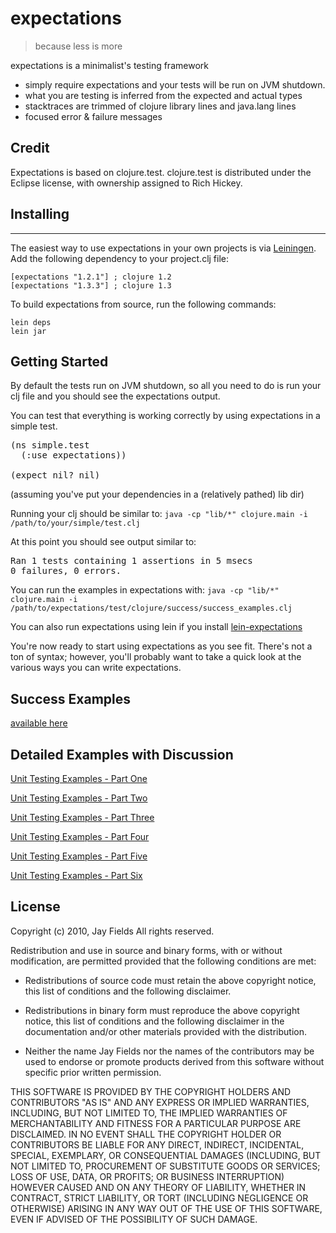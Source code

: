 # expectations

> because less is more

expectations is a minimalist's testing framework

 *  simply require expectations and your tests will be run on JVM shutdown.
 *  what you are testing is inferred from the expected and actual types
 *  stacktraces are trimmed of clojure library lines and java.lang lines
 *  focused error & failure messages

## Credit

Expectations is based on clojure.test. clojure.test is distributed under the Eclipse license, with
ownership assigned to Rich Hickey.

## Installing
----------

The easiest way to use expectations in your own projects is via
[Leiningen](http://github.com/technomancy/leiningen). Add the
following dependency to your project.clj file:

    [expectations "1.2.1"] ; clojure 1.2
    [expectations "1.3.3"] ; clojure 1.3

To build expectations from source, run the following commands:

    lein deps
    lein jar

## Getting Started

By default the tests run on JVM shutdown, so all you need to do is run your clj file and you should see the expectations output. 

You can test that everything is working correctly by using
expectations in a simple test.

<pre>(ns simple.test
  (:use expectations))

(expect nil? nil)</pre>

(assuming you've put your dependencies in a (relatively pathed) lib dir)

Running your clj should be similar to:
`java -cp "lib/*" clojure.main -i /path/to/your/simple/test.clj`

At this point you should see output similar to:

<pre>Ran 1 tests containing 1 assertions in 5 msecs
0 failures, 0 errors.</pre>

You can run the examples in expectations with:
`java -cp "lib/*" clojure.main -i /path/to/expectations/test/clojure/success/success_examples.clj`

You can also run expectations using lein if you install [lein-expectations](https://github.com/gar3thjon3s/lein-expectations) 

You're now ready to start using expectations as you see fit. There's
not a ton of syntax; however, you'll probably want to take a quick
look at the various ways you can write expectations.

## Success Examples

[available here](http://github.com/jaycfields/expectations/blob/master/test/clojure/success/success_examples.clj)

## Detailed Examples with Discussion

[Unit Testing Examples - Part One](http://blog.jayfields.com/2011/11/clojure-expectations-introduction.html)

[Unit Testing Examples - Part Two](http://blog.jayfields.com/2011/11/clojure-non-equality-expectations.html)

[Unit Testing Examples - Part Three](http://blog.jayfields.com/2011/11/clojure-expectations-with-values-in.html)

[Unit Testing Examples - Part Four](http://blog.jayfields.com/2011/11/clojure-expectations-and-doublenan.html)

[Unit Testing Examples - Part Five](http://blog.jayfields.com/2011/11/clojure-expectations-removing.html)

[Unit Testing Examples - Part Six](http://blog.jayfields.com/2011/11/clojure-expectations-unit-testing-wrap.html)

## License

Copyright (c) 2010, Jay Fields
All rights reserved.

Redistribution and use in source and binary forms, with or without modification, are permitted provided that the following conditions are met:

* Redistributions of source code must retain the above copyright notice, this list of conditions and the following disclaimer.

* Redistributions in binary form must reproduce the above copyright notice, this list of conditions and the following disclaimer in the documentation and/or other materials provided with the distribution.

* Neither the name Jay Fields nor the names of the contributors may be used to endorse or promote products derived from this software without specific prior written permission.

THIS SOFTWARE IS PROVIDED BY THE COPYRIGHT HOLDERS AND CONTRIBUTORS "AS IS" AND ANY EXPRESS OR IMPLIED WARRANTIES, INCLUDING, BUT NOT LIMITED TO, THE IMPLIED WARRANTIES OF MERCHANTABILITY AND FITNESS FOR A PARTICULAR PURPOSE ARE DISCLAIMED. IN NO EVENT SHALL THE COPYRIGHT HOLDER OR CONTRIBUTORS BE LIABLE FOR ANY DIRECT, INDIRECT, INCIDENTAL, SPECIAL, EXEMPLARY, OR CONSEQUENTIAL DAMAGES (INCLUDING, BUT NOT LIMITED TO, PROCUREMENT OF SUBSTITUTE GOODS OR SERVICES; LOSS OF USE, DATA, OR PROFITS; OR BUSINESS INTERRUPTION) HOWEVER CAUSED AND ON ANY THEORY OF LIABILITY, WHETHER IN CONTRACT, STRICT LIABILITY, OR TORT (INCLUDING NEGLIGENCE OR OTHERWISE) ARISING IN ANY WAY OUT OF THE USE OF THIS SOFTWARE, EVEN IF ADVISED OF THE POSSIBILITY OF SUCH DAMAGE.
